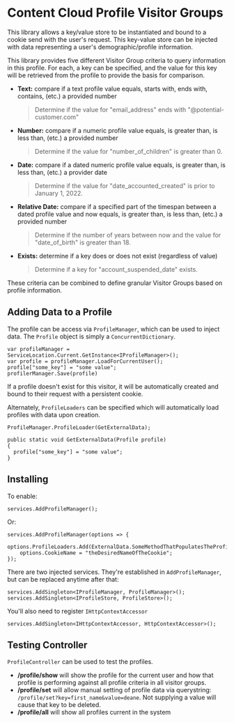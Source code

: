 ﻿# Content Cloud Profile Visitor Groups

This library allows a key/value store to be instantiated and bound to a cookie send with the user's request. This key-value store can be injected with data representing a user's demographic/profile information.

This library provides five different Visitor Group criteria to query information in this profile. For each, a key can be specified, and the value for this key will be retrieved from the profile to provide the basis for comparison.

* **Text:** compare if a text profile value equals, starts with, ends with, contains, (etc.) a provided number
  >Determine if the value for "email_address" ends with "@potential-customer.com"
* **Number:** compare if a numeric profile value equals, is greater than, is less than, (etc.) a provided number
  >Determine if the value for "number_of_children" is greater than 0.
* **Date:** compare if a dated numeric profile value equals, is greater than, is less than, (etc.) a provider date 
  >Determine if the value for "date_accounted_created" is prior to January 1, 2022.
* **Relative Date:** compare if a specified part of the timespan between a dated profile value and now equals, is greater than, is less than, (etc.) a provided number
  >Determine if the number of years between now and the value for "date_of_birth" is greater than 18.
* **Exists:** determine if a key does or does not exist (regardless of value)
  >Determine if a key for "account_suspended_date" exists.

These criteria can be combined to define granular Visitor Groups based on profile information.

## Adding Data to a Profile

The profile can be access via `ProfileManager`, which can be used to inject data. The `Profile` object is simply a `ConcurrentDictionary`.

```
var profileManager = ServiceLocation.Current.GetInstance<IProfileManager>();
var profile = profileManager.LoadForCurrentUser();
profile["some_key"] = "some value";
profilerManager.Save(profile)
```

If a profile doesn't exist for this visitor, it will be automatically created and bound to their request with a persistent cookie.

Alternately, `ProfileLoaders` can be specified which will automatically load profiles with data upon creation.

```
ProfileManager.ProfileLoader(GetExternalData);

public static void GetExternalData(Profile profile)
{
  profile["some_key"] = "some value";
}

```

## Installing

To enable:

```
services.AddProfileManager();
```

Or:

```
services.AddProfileManager(options => {
    options.ProfileLoaders.Add(ExternalData.SomeMethodThatPopulatesTheProfile);
    options.CookieName = "theDesiredNameOfTheCookie";
});
```

There are two injected services. They're established in `AddProfileManager`, but can be replaced anytime after that:

```
services.AddSingleton<IProfileManager, ProfileManager>();
services.AddSingleton<IProfileStore, ProfileStore>();
```

You'll also need to register `IHttpContextAccessor`

```
services.AddSingleton<IHttpContextAccessor, HttpContextAccessor>();
```


## Testing Controller

`ProfileController` can be used to test the profiles.

* **/profile/show** will show the profile for the current user and how that profile is performing against all profile criteria in all visitor groups.
* **/profile/set** will allow manual setting of profile data via querystring: `/profile/set?key=first_name&value=deane`. Not supplying a value will cause that key to be deleted.
* **/profile/all** will show all profiles current in the system